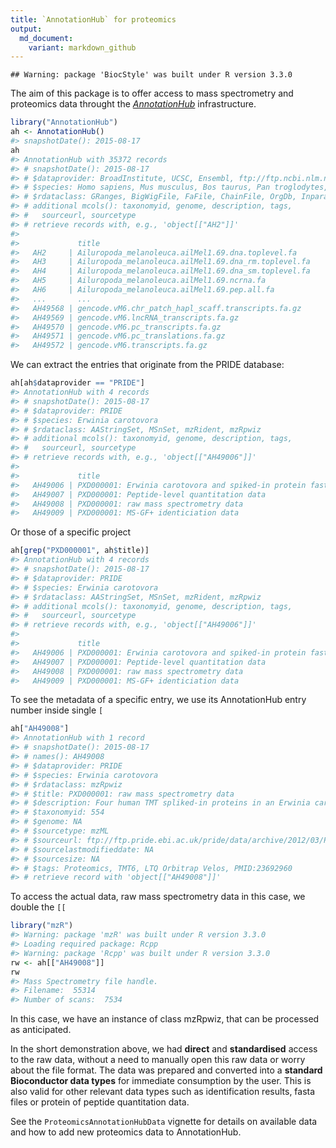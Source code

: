 ```yaml
---
title: `AnnotationHub` for proteomics
output:
  md_document:
    variant: markdown_github
---
```


<!-- README.md is generated from README.Rmd. Please edit that file -->


```
## Warning: package 'BiocStyle' was built under R version 3.3.0
```

The aim of this package is to offer access to mass spectrometry and
proteomics data throught the *[AnnotationHub](http://bioconductor.org/packages/release/bioc/html/AnnotationHub.html)*
infrastructure.




```r
library("AnnotationHub")
ah <- AnnotationHub()
#> snapshotDate(): 2015-08-17
ah
#> AnnotationHub with 35372 records
#> # snapshotDate(): 2015-08-17 
#> # $dataprovider: BroadInstitute, UCSC, Ensembl, ftp://ftp.ncbi.nlm.nih....
#> # $species: Homo sapiens, Mus musculus, Bos taurus, Pan troglodytes, Da...
#> # $rdataclass: GRanges, BigWigFile, FaFile, ChainFile, OrgDb, Inparanoi...
#> # additional mcols(): taxonomyid, genome, description, tags,
#> #   sourceurl, sourcetype 
#> # retrieve records with, e.g., 'object[["AH2"]]' 
#> 
#>             title                                               
#>   AH2     | Ailuropoda_melanoleuca.ailMel1.69.dna.toplevel.fa   
#>   AH3     | Ailuropoda_melanoleuca.ailMel1.69.dna_rm.toplevel.fa
#>   AH4     | Ailuropoda_melanoleuca.ailMel1.69.dna_sm.toplevel.fa
#>   AH5     | Ailuropoda_melanoleuca.ailMel1.69.ncrna.fa          
#>   AH6     | Ailuropoda_melanoleuca.ailMel1.69.pep.all.fa        
#>   ...       ...                                                 
#>   AH49568 | gencode.vM6.chr_patch_hapl_scaff.transcripts.fa.gz  
#>   AH49569 | gencode.vM6.lncRNA_transcripts.fa.gz                
#>   AH49570 | gencode.vM6.pc_transcripts.fa.gz                    
#>   AH49571 | gencode.vM6.pc_translations.fa.gz                   
#>   AH49572 | gencode.vM6.transcripts.fa.gz
```

We can extract the entries that originate from the PRIDE database:


```r
ah[ah$dataprovider == "PRIDE"]
#> AnnotationHub with 4 records
#> # snapshotDate(): 2015-08-17 
#> # $dataprovider: PRIDE
#> # $species: Erwinia carotovora
#> # $rdataclass: AAStringSet, MSnSet, mzRident, mzRpwiz
#> # additional mcols(): taxonomyid, genome, description, tags,
#> #   sourceurl, sourcetype 
#> # retrieve records with, e.g., 'object[["AH49006"]]' 
#> 
#>             title                                                         
#>   AH49006 | PXD000001: Erwinia carotovora and spiked-in protein fasta file
#>   AH49007 | PXD000001: Peptide-level quantitation data                    
#>   AH49008 | PXD000001: raw mass spectrometry data                         
#>   AH49009 | PXD000001: MS-GF+ identiciation data
```

Or those of a specific project


```r
ah[grep("PXD000001", ah$title)]
#> AnnotationHub with 4 records
#> # snapshotDate(): 2015-08-17 
#> # $dataprovider: PRIDE
#> # $species: Erwinia carotovora
#> # $rdataclass: AAStringSet, MSnSet, mzRident, mzRpwiz
#> # additional mcols(): taxonomyid, genome, description, tags,
#> #   sourceurl, sourcetype 
#> # retrieve records with, e.g., 'object[["AH49006"]]' 
#> 
#>             title                                                         
#>   AH49006 | PXD000001: Erwinia carotovora and spiked-in protein fasta file
#>   AH49007 | PXD000001: Peptide-level quantitation data                    
#>   AH49008 | PXD000001: raw mass spectrometry data                         
#>   AH49009 | PXD000001: MS-GF+ identiciation data
```

To see the metadata of a specific entry, we use its AnnotationHub
entry number inside single `[`


```r
ah["AH49008"]
#> AnnotationHub with 1 record
#> # snapshotDate(): 2015-08-17 
#> # names(): AH49008
#> # $dataprovider: PRIDE
#> # $species: Erwinia carotovora
#> # $rdataclass: mzRpwiz
#> # $title: PXD000001: raw mass spectrometry data
#> # $description: Four human TMT spliked-in proteins in an Erwinia caroto...
#> # $taxonomyid: 554
#> # $genome: NA
#> # $sourcetype: mzML
#> # $sourceurl: ftp://ftp.pride.ebi.ac.uk/pride/data/archive/2012/03/PXD0...
#> # $sourcelastmodifieddate: NA
#> # $sourcesize: NA
#> # $tags: Proteomics, TMT6, LTQ Orbitrap Velos, PMID:23692960 
#> # retrieve record with 'object[["AH49008"]]'
```

To access the actual data, raw mass spectrometry data in this case, we
double the `[[`


```r
library("mzR")
#> Warning: package 'mzR' was built under R version 3.3.0
#> Loading required package: Rcpp
#> Warning: package 'Rcpp' was built under R version 3.3.0
rw <- ah[["AH49008"]]
rw
#> Mass Spectrometry file handle.
#> Filename:  55314 
#> Number of scans:  7534
```

In this case, we have an instance of class mzRpwiz,
that can be processed as anticipated.

In the short demonstration above, we had **direct** and
**standardised** access to the raw data, without a need to manually
open this raw data or worry about the file format. The data was
prepared and converted into a **standard Bioconductor data types** for
immediate consumption by the user. This is also valid for other
relevant data types such as identification results, fasta files or
protein of peptide quantitation data.

See the `ProteomicsAnnotationHubData` vignette for details on
available data and how to add new proteomics data to AnnotationHub.
